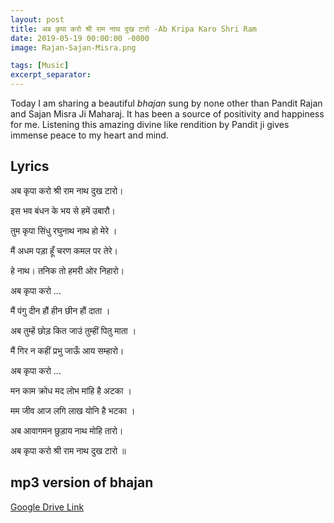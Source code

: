 ```yaml
---
layout: post
title: अब कृपा करो श्री राम नाथ दुख टारो -Ab Kripa Karo Shri Ram
date: 2019-05-19 00:00:00 -0000
image: Rajan-Sajan-Misra.png

tags: [Music]
excerpt_separator: 
---
```


Today I am sharing a beautiful *bhajan* sung by none other than Pandit Rajan and Sajan Misra Ji Maharaj. It has been a source of positivity <!--more-->
and happiness for me. Listening this amazing divine like rendition by Pandit ji gives immense peace to my heart and mind.



## Lyrics

अब कृपा करो श्री राम नाथ दुख टारो।

इस भव बंधन के भय से हमें उबारौ। 



तुम कृपा सिंधु रघुनाथ नाथ हो मेरे ।

मैं अधम पड़ा हूँ चरण कमल पर तेरे।

हे नाथ। तनिक तो हमरी ओर निहारो।

अब कृपा करो ...



मैं पंगु दीन हौं हीन छीन हौं दाता ।

अब तुम्हें छोड़ कित जाउं तुम्हीं पितु माता ।

मैं गिर न कहीं प्रभु जाऊँ आय सम्हारो।

अब कृपा करो ...



मन काम क्रोध मद लोभ मांहि है अटका ।

मम जीव आज लगि लाख योनि है भटका ।

अब आवागमन छुड़ाय नाथ मोहि तारो।

अब कृपा करो श्री राम नाथ दुख टारो ॥


## mp3 version of bhajan

[Google Drive Link][Google Drive Link]

[Google Drive Link]: https://drive.google.com/open?id=1Movvw9wX8odXRLX73Jl_Sw9gY2WKeYR3
